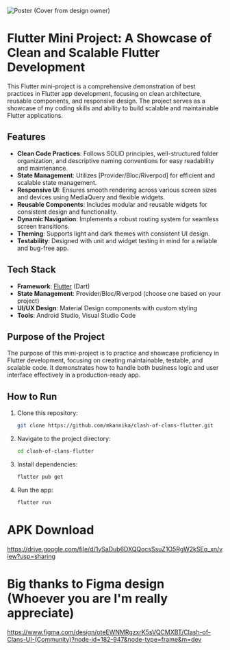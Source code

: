 ![Poster](https://github.com/user-attachments/assets/09c8cea3-2e8c-4eb2-9952-9b95dd503921)
(Cover from design owner)

# Flutter Mini Project: A Showcase of Clean and Scalable Flutter Development

This Flutter mini-project is a comprehensive demonstration of best practices in Flutter app development, focusing on clean architecture, reusable components, and responsive design. The project serves as a showcase of my coding skills and ability to build scalable and maintainable Flutter applications.

## Features

- **Clean Code Practices**: Follows SOLID principles, well-structured folder organization, and descriptive naming conventions for easy readability and maintenance.
- **State Management**: Utilizes [Provider/Bloc/Riverpod] for efficient and scalable state management.
- **Responsive UI**: Ensures smooth rendering across various screen sizes and devices using MediaQuery and flexible widgets.
- **Reusable Components**: Includes modular and reusable widgets for consistent design and functionality.
- **Dynamic Navigation**: Implements a robust routing system for seamless screen transitions.
- **Theming**: Supports light and dark themes with consistent UI design.
- **Testability**: Designed with unit and widget testing in mind for a reliable and bug-free app.

## Tech Stack

- **Framework**: [Flutter](https://flutter.dev) (Dart)
- **State Management**: Provider/Bloc/Riverpod (choose one based on your project)
- **UI/UX Design**: Material Design components with custom styling
- **Tools**: Android Studio, Visual Studio Code

## Purpose of the Project

The purpose of this mini-project is to practice and showcase proficiency in Flutter development, focusing on creating maintainable, testable, and scalable code. It demonstrates how to handle both business logic and user interface effectively in a production-ready app.

## How to Run

1. Clone this repository:
   ```bash
   git clone https://github.com/mkannika/clash-of-clans-flutter.git
   ```
2. Navigate to the project directory:
   ```bash
   cd clash-of-clans-flutter
   ```
3. Install dependencies:
   ```bash
   flutter pub get
   ```
4. Run the app:
   ```bash
   flutter run
   ```

# APK Download
https://drive.google.com/file/d/1ySaDub6DXQQocsSsuZ1O5RgW2kSEq_xn/view?usp=sharing

# Big thanks to Figma design (Whoever you are I'm really appreciate)
https://www.figma.com/design/oteEWNMRgzxrK5sVQCMXBT/Clash-of-Clans-UI-(Community)?node-id=182-947&node-type=frame&m=dev
